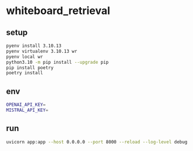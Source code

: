 # whiteboard_retrieval

## setup
```sh
pyenv install 3.10.13
pyenv virtualenv 3.10.13 wr
pyenv local wr
python3.10 -m pip install --upgrade pip
pip install poetry
poetry install
```

## env
```sh
OPENAI_API_KEY=
MISTRAL_API_KEY=
```

## run
```sh
uvicorn app:app --host 0.0.0.0 --port 8000 --reload --log-level debug
```